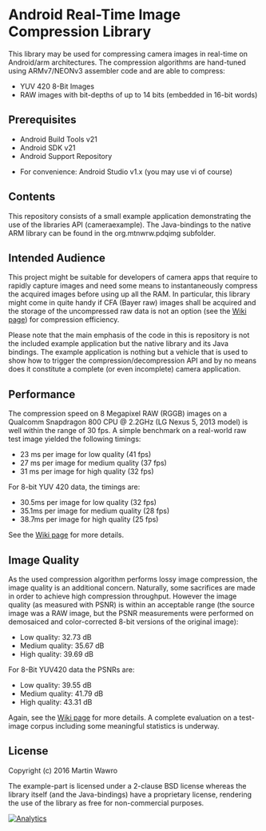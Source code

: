 
Android Real-Time Image Compression Library
===========================================

This library may be used for compressing camera images in real-time on
Android/arm architectures. The compression algorithms are hand-tuned using
ARMv7/NEONv3 assembler code and are able to compress:
 * YUV 420 8-Bit Images
 * RAW images with bit-depths of up to 14 bits (embedded in 16-bit words)

Prerequisites
-------------

- Android Build Tools v21
- Android SDK v21
- Android Support Repository
* For convenience: Android Studio v1.x (you may use vi of course)

Contents
--------

This repository consists of a small example application demonstrating the use
of the libraries API (cameraexample). The Java-bindings to the native ARM
library can be found in the org.mtnwrw.pdqimg subfolder.

Intended Audience
-----------------

This project might be suitable for developers of camera apps that require to rapidly
capture images and need some means to instantaneously compress the acquired images
before using up all the RAM. In particular, this library might come in quite handy
if CFA (Bayer raw) images shall be acquired and the storage of the uncompressed raw
data is not an option (see the [Wiki page](../../wiki)) for compression efficiency.

Please note that the main emphasis of the code in this is repository is not the
included example application but the native library and its Java bindings. The 
example application is nothing but a vehicle that is used to show how to trigger
the compression/decompression API and by no means does it constitute a complete 
(or even incomplete) camera application.


Performance
-----------

The compression speed on 8 Megapixel RAW (RGGB) images on a Qualcomm Snapdragon 800
CPU @ 2.2GHz (LG Nexus 5, 2013 model) is well within the range of 30 fps.
A simple benchmark on a real-world raw test image yielded the following timings:
 * 23 ms per image for low quality (41 fps)
 * 27 ms per image for medium quality (37 fps)
 * 31 ms per image for high quality (32 fps)

For 8-bit YUV 420 data, the timings are:
 * 30.5ms per image for low quality (32 fps)
 * 35.1ms per image for medium quality (28 fps)
 * 38.7ms per image for high quality (25 fps)

See the [Wiki page](../../wiki) for more details.


Image Quality
-------------

As the used compression algorithm performs lossy image compression, the image quality
is an additional concern. Naturally, some sacrifices are made in order to achieve
high compression throughput. However the image quality (as measured with PSNR) is
within an acceptable range (the source image was a RAW image, but the PSNR measurements
were performed on demosaiced and color-corrected 8-bit versions of the original image):

 * Low quality: 32.73 dB
 * Medium quality: 35.67 dB
 * High quality: 39.69 dB

For 8-Bit YUV420 data the PSNRs are:

 * Low quality: 39.55 dB
 * Medium quality: 41.79 dB
 * High quality: 43.31 dB

Again, see the [Wiki page](../../wiki) for more details. A complete evaluation on a
test-image corpus including some meaningful statistics is underway.



License
-------

Copyright (c) 2016 Martin Wawro

The example-part is licensed under a 2-clause BSD license whereas the library
itself (and the Java-bindings) have a proprietary license, rendering the use
of the library as free for non-commercial purposes.

[![Analytics](https://ga-beacon.appspot.com/UA-79853613-1/mtnwrw/pdqimg_main?pixel)]()
